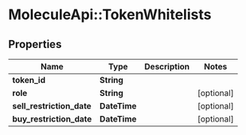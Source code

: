 # MoleculeApi::TokenWhitelists

## Properties
Name | Type | Description | Notes
------------ | ------------- | ------------- | -------------
**token_id** | **String** |  | 
**role** | **String** |  | [optional] 
**sell_restriction_date** | **DateTime** |  | [optional] 
**buy_restriction_date** | **DateTime** |  | [optional] 


